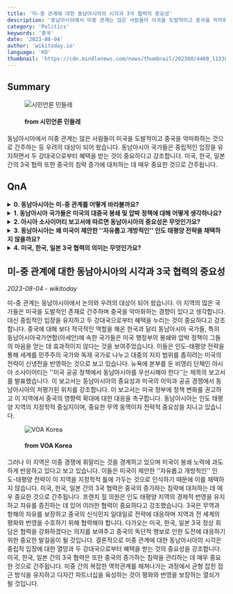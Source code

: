 ```yaml
---
title: '미-중 관계에 대한 동남아시아의 시각과 3국 협력의 중요성'
description: '동남아시아에서 미중 관계는 많은 사람들이 미국을 도발적이고 중국을 악마화하는 것으로 간주하는 등 우려의 대상이 되어 왔습니다. 동남아시아 국가들은 중립적인 입장을 유지하면서 두 강대국으로부터 혜택을 받는 것이 중요하다고 강조합니다. 미국, 한국, 일본 간의 3국 협력 또한 중국의 침략 증가에 대처하는 데 매우 중요한 것으로 간주됩니다.'
category: 'Politics'
keywords: '중국'
date: '2023-08-04'
author: 'wikitoday.io'
language: 'KO'
thumbnail: 'https://cdn.mindlenews.com/news/thumbnail/202308/4460_11338_1511_v150.jpg'
---
```


## Summary



<figure>
    <img src="https://cdn.mindlenews.com/news/thumbnail/202308/4460_11338_1511_v150.jpg" alt="시민언론 민들레" />
    <figcaption>
        <h4> from 시민언론 민들레</h4>
    </figcaption>
</figure>


동남아시아에서 미중 관계는 많은 사람들이 미국을 도발적이고 중국을 악마화하는 것으로 간주하는 등 우려의 대상이 되어 왔습니다. 동남아시아 국가들은 중립적인 입장을 유지하면서 두 강대국으로부터 혜택을 받는 것이 중요하다고 강조합니다. 미국, 한국, 일본 간의 3국 협력 또한 중국의 침략 증가에 대처하는 데 매우 중요한 것으로 간주됩니다.


## QnA

    
<details>
        <summary><b>0. 동남아시아는 미-중 관계를 어떻게 바라볼까요?</b></summary>
        동남아시아의 많은 국가는 미국을 도발적인 존재로 간주하고 중국을 악마화하는 경향이 있다고 생각합니다. 이들은 중립을 강조하며 두 강대국으로부터 이익을 얻으려고 합니다.
    </details>
    
<details>
        <summary><b>1. 동남아시아 국가들은 미국의 대중국 봉쇄 및 압박 정책에 대해 어떻게 생각하나요?</b></summary>
        동남아시아 국가들, 특히 아세안 회원국들은 미국의 봉쇄와 압박 정책이 효과적이라고 믿지 않습니다. 신냉전을 반영하는 것으로 보고 있으며 이러한 노력에 흔들리지 않습니다.
    </details>
    
<details>
        <summary><b>2. 아시아 소사이어티 보고서에 따르면 동남아시아의 중요성은 무엇인가요?</b></summary>
        아시아 소사이어티 보고서는 미국의 이해관계와 공공 경쟁에서 종종 저평가되는 동남아시아의 중요성을 강조합니다. 이 보고서는 정책 변화를 권고하고 이 지역에서 중국의 영향력 확대에 대한 대응을 촉구합니다.
    </details>
    
<details>
        <summary><b>3. 동남아시아는 왜 미국이 제안한 ''자유롭고 개방적인'' 인도 태평양 전략을 채택하지 않을까요?</b></summary>
        동남아시아는 미국이 제안한 전략이 이 지역을 지정학적 틀에 가두려는 의도로 보고 있습니다. 그들은 이 전략이 자신들의 이익과 목표에 부합하지 않는다고 생각합니다.
    </details>
    
<details>
        <summary><b>4. 미국, 한국, 일본 3국 협력의 의미는 무엇인가요?</b></summary>
        미국, 한국, 일본 간의 3국 협력은 중국의 증가하는 침략에 대응하는 데 매우 중요한 것으로 간주됩니다. 무역과 항행의 자유를 보장하고 중국의 일대일로 전략에 대응하며 인도 태평양의 평화와 번영을 유지하는 것이 목표입니다.
    </details>
    


## 미-중 관계에 대한 동남아시아의 시각과 3국 협력의 중요성

_2023-08-04 - wikitoday_

미-중 관계는 동남아시아에서 논의와 우려의 대상이 되어 왔습니다. 이 지역의 많은 국가들은 미국을 도발적인 존재로 간주하며 중국을 악마화하는 경향이 있다고 생각합니다. 대신 중립적인 입장을 유지하고 두 강대국으로부터 혜택을 누리는 것이 중요하다고 강조합니다. 중국에 대해 보다 적극적인 역할을 해온 한국과 달리 동남아시아 국가들, 특히 동남아시아국가연합(아세안)에 속한 국가들은 미국 행정부의 봉쇄와 압박 정책이 그들의 마음을 얻는 데 효과적이지 않다는 것을 보여주었습니다. 이들은 인도-태평양 전략을 통해 세계를 민주주의 국가와 독재 국가로 나누고 대중의 지지 범위를 좁히려는 미국의 전략이 신냉전을 반영하는 것으로 보고 있습니다. 뉴욕에 본부를 둔 비영리 단체인 아시아 소사이어티는 ''미국 공공 정책에서 동남아시아를 우선시해야 한다''는 제목의 보고서를 발표했습니다. 이 보고서는 동남아시아의 중요성과 미국의 이익과 공공 경쟁에서 동남아시아의 저평가된 위치를 강조합니다. 이 보고서는 미국 정부에 정책 변화를 권고하고 이 지역에서 중국의 영향력 확대에 대한 대응을 촉구합니다. 동남아시아는 인도 태평양 지역의 지정학적 중심지이며, 중요한 무역 동맥이자 전략적 중요성을 지니고 있습니다.


<figure>
    <img src="https://gdb.voanews.com/01000000-0aff-0242-b0e3-08db5b043c7a_w1200_r1.jpg" alt="VOA Korea" />
    <figcaption>
        <h4> from VOA Korea</h4>
    </figcaption>
</figure>


그러나 이 지역은 미중 경쟁에 휘말리는 것을 경계하고 있으며 미국이 봉쇄 노력에 과도하게 반응하고 있다고 보고 있습니다. 이들은 미국이 제안한 ''자유롭고 개방적인'' 인도-태평양 전략이 이 지역을 지정학적 틀에 가두는 것으로 인식하기 때문에 이를 채택하지 않습니다. 미국, 한국, 일본 간의 3국 협력은 중국의 증가하는 침략에 대처하는 데 매우 중요한 것으로 간주됩니다. 프렌치 힐 의원은 인도 태평양 지역의 경제적 번영을 유지하고 자유를 증진하는 데 있어 이러한 협력이 중요하다고 강조했습니다. 3국은 무역과 항해의 자유를 보장하고 중국의 신식민지 일대일로 전략에 대응하며 지역과 전 세계의 평화와 번영을 수호하기 위해 협력해야 합니다. 다가오는 미국, 한국, 일본 3국 정상 회담은 협력을 강화하겠다는 의지를 보여주고 중국의 독단적 행보로 인한 도전에 대응하기 위한 중요한 발걸음이 될 것입니다. 결론적으로 미중 관계에 대한 동남아시아의 시각은 중립적 입장에 대한 열망과 두 강대국으로부터 혜택을 받는 것의 중요성을 강조합니다. 미국, 한국, 일본 간의 3국 협력은 또한 중국의 증가하는 침략을 관리하는 데 매우 중요한 것으로 간주됩니다. 미중 간의 복잡한 역학관계를 헤쳐나가는 과정에서 균형 잡힌 접근 방식을 유지하고 다자간 파트너십을 육성하는 것이 평화와 번영을 보장하는 열쇠가 될 것입니다.
